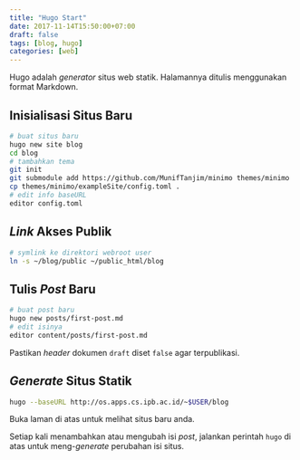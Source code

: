 ```yaml
---
title: "Hugo Start"
date: 2017-11-14T15:50:00+07:00
draft: false
tags: [blog, hugo]
categories: [web]
---
```



Hugo adalah *generator* situs web statik.
Halamannya ditulis menggunakan format Markdown.

## Inisialisasi Situs Baru

```sh
# buat situs baru
hugo new site blog
cd blog
# tambahkan tema
git init
git submodule add https://github.com/MunifTanjim/minimo themes/minimo
cp themes/minimo/exampleSite/config.toml .
# edit info baseURL
editor config.toml
```

## *Link* Akses Publik

```sh
# symlink ke direktori webroot user
ln -s ~/blog/public ~/public_html/blog
```

## Tulis *Post* Baru

```sh
# buat post baru
hugo new posts/first-post.md
# edit isinya
editor content/posts/first-post.md
```

Pastikan *header* dokumen `draft` diset `false` agar terpublikasi.

## *Generate* Situs Statik

```sh
hugo --baseURL http://os.apps.cs.ipb.ac.id/~$USER/blog
```

Buka laman di atas untuk melihat situs baru anda.

Setiap kali menambahkan atau mengubah isi *post*, jalankan perintah `hugo` di
atas untuk meng-*generate* perubahan isi situs.
